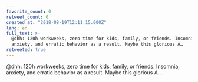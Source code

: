 ```yaml
---
favorite_count: 0
retweet_count: 0
created_at: "2018-08-19T12:11:15.000Z"
lang: en
full_text: >-
  @dhh: 120h workweeks, zero time for kids, family, or friends. Insomnia,
  anxiety, and erratic behavior as a result. Maybe this glorious A…
retweeted: true
---
```


[@dhh](https://twitter.com/dhh): 120h workweeks, zero time for kids, family, or
friends. Insomnia, anxiety, and erratic behavior as a result. Maybe this
glorious A…
